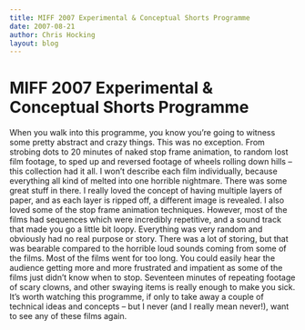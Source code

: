 ```yaml
---
title: MIFF 2007 Experimental & Conceptual Shorts Programme
date: 2007-08-21
author: Chris Hocking
layout: blog
---
```

# MIFF 2007 Experimental & Conceptual Shorts Programme

When you walk into this programme, you know you’re going to witness some pretty abstract and crazy things. This was no exception. From strobing dots to 20 minutes of naked stop frame animation, to random lost film footage, to sped up and reversed footage of wheels rolling down hills – this collection had it all. I won’t describe each film individually, because everything all kind of melted into one horrible nightmare. There was some great stuff in there. I really loved the concept of having multiple layers of paper, and as each layer is ripped off, a different image is revealed. I also loved some of the stop frame animation techniques. However, most of the films had sequences which were incredibly repetitive, and a sound track that made you go a little bit loopy. Everything was very random and obviously had no real purpose or story. There was a lot of storing, but that was bearable compared to the horrible loud sounds coming from some of the films. Most of the films went for too long. You could easily hear the audience getting more and more frustrated and impatient as some of the films just didn’t know when to stop. Seventeen minutes of repeating footage of scary clowns, and other swaying items is really enough to make you sick. It’s worth watching this programme, if only to take away a couple of technical ideas and concepts – but I never (and I really mean never!), want to see any of these films again.